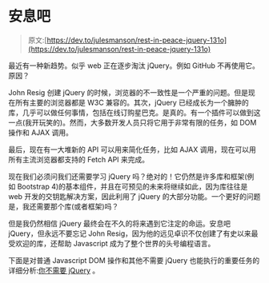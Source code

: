 # 安息吧

> 原文:[https://dev.to/julesmanson/rest-in-peace-jquery-131o](https://dev.to/julesmanson/rest-in-peace-jquery-131o)

最近有一种新趋势。似乎 web 正在逐步淘汰 jQuery。例如 GitHub 不再使用它。原因？

John Resig 创建 jQuery 的时候，浏览器的不一致性是一个严重的问题。但是现在所有主要的浏览器都是 W3C 兼容的。其次，jQuery 已经成长为一个臃肿的库，几乎可以做任何事情，包括在线订购星巴克。是真的。有一个插件可以做到这一点(我开玩笑的)。然而，大多数开发人员只将它用于非常有限的任务，如 DOM 操作和 AJAX 调用。

最后，现在有一大堆新的 API 可以用来简化任务，比如 AJAX 调用，现在可以用所有主流浏览器都支持的 Fetch API 来完成。

现在我们必须问我们还需要学习 jQuery 吗？绝对的！它仍然是许多库和框架(例如 Bootstrap 4)的基本组件，并且在可预见的未来将继续如此，因为库往往是 web 开发的交钥匙解决方案，因此利用了 jQuery 的大部分功能。一个更好的问题是，我还需要那个库(或者框架)吗？

但是我仍然相信 jQuery 最终会在不久的将来遇到它注定的命运。安息吧 jQuery，但永远不要忘记 John Resig，因为他的远见卓识不仅创建了有史以来最受欢迎的库，还帮助 Javascript 成为了整个世界的头号编程语言。

下面是对普通 Javascript DOM 操作和其他不需要 jQuery 也能执行的重要任务的详细分析:[你不需要 jQuery](https://github.com/nefe/You-Dont-Need-jQuery) 。